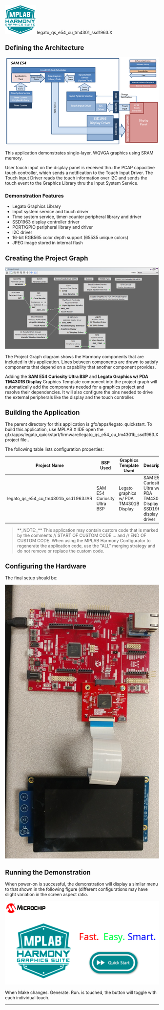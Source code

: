 
![](../../../../docs/images/mhgs.png) legato\_qs\_e54\_cu\_tm4301\_ssd1963.X

Defining the Architecture
-------------------------

![](../../../../docs/html/legato_qs_e54_cu_tm4301b_ssd1963_arch.png)

This application demonstrates single-layer, WQVGA graphics using SRAM memory.

User touch input on the display panel is received thru the PCAP capacitive touch controller, which sends a notification to the Touch Input Driver. The Touch Input Driver reads the touch information over I2C and sends the touch event to the Graphics Library thru the Input System Service.

### Demonstration Features 

* Legato Graphics Library
* Input system service and touch driver
* Time system service, timer-counter peripheral library and driver
* SSD1963 display controller driver
* PORT/GPIO peripheral library and driver
* I2C driver 
* 16-bit RGB565 color depth support (65535 unique colors)
* JPEG image stored in internal flash

Creating the Project Graph
--------------------------

![](../../../../docs/html/legato_qs_e54_cu_tm4301b_ssd1963_pg.png)

The Project Graph diagram shows the Harmony components that are included in this application. Lines between components are drawn to satisfy components that depend on a capability that another component provides.

Adding the **SAM E54 Curiosity Ultra BSP** and **Legato Graphics w/ PDA TM4301B Display** Graphics Template component into the project graph will automatically add the components needed for a graphics project and resolve their dependencies. It will also configure the pins needed to drive the external peripherals like the display and the touch controller.  

Building the Application
------------------------

The parent directory for this application is gfx/apps/legato_quickstart. To build this application, use MPLAB X IDE open the gfx/apps/legato_quickstart/firmware/legato_qs_e54_cu_tm4301b_ssd1963.X project file.. 

The following table lists configuration properties:

| Project Name  | BSP Used |Graphics Template Used | Description |
|---------------| ---------|---------------| ---------|
| legato_qs_e54_cu_tm4301b_ssd1963.IAR | SAM E54 Curiosity Ultra BSP | Legato graphics w/ PDA TM4301B Display | SAM E54 Curiosity Ultra w/ PDA TM4301B Display and SSD1963 display driver |

> \*\*\_NOTE:\_\*\* This application may contain custom code that is marked by the comments // START OF CUSTOM CODE ... and // END OF CUSTOM CODE. When using the MPLAB Harmony Configurator to regenerate the application code, use the "ALL" merging strategy and do not remove or replace the custom code.

Configuring the Hardware
------------------------

The final setup should be: 

![](../../../../docs/html/legato_qs_e54_cu_tm4301b_ssd1963_conf1.png)

Running the Demonstration
-------------------------

When power-on is successful, the demonstration will display a similar menu to that shown in the following figure (different configurations may have slight variation in the screen aspect ratio.

![](../../../../docs/html/legato_quickstart_wqvga_run.png)

When Make changes. Generate. Run. is touched, the button will toggle with each individual touch.

* * * * *
